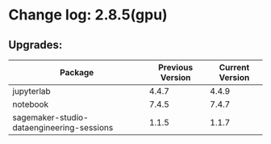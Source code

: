 # Change log: 2.8.5(gpu)

## Upgrades: 

Package | Previous Version | Current Version
---|---|---
jupyterlab|4.4.7|4.4.9
notebook|7.4.5|7.4.7
sagemaker-studio-dataengineering-sessions|1.1.5|1.1.7
